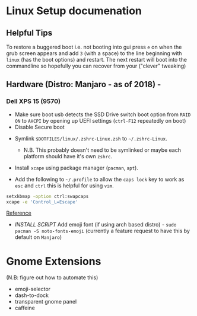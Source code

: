 # Linux Setup documenation

Helpful Tips
---

To restore a buggered boot i.e. not booting into gui
press `e` on when the grub screen appears and add `3` (with a 
space) to the line beginning with `linux` (has the boot options)
and restart. The next restart will boot into the commandline so
hopefully you can recover from your ("clever" tweaking)

## Hardware (Distro: Manjaro - as of 2018) -
### Dell XPS 15 (9570)
* Make sure boot usb detects the SSD Drive switch
boot option from `RAID ON` to `AHCPI` by opening up
UEFI settings (`ctrl-F12` repeatedly on boot)
* Disable Secure boot

- Symlink `$DOTFILES/linux/.zshrc-Linux.zsh` to `~/.zshrc-Linux`.

  - N.B. This probably doesn't need to be symlinked or maybe each platform should have it's own `zshrc`.

- Install `xcape` using package manager (`pacman`, `apt`).
- Add the following to `~/.profile` to allow the `caps lock` key to work as `esc` and `ctrl` this is helpful for using `vim`.

```sh
setxkbmap -option ctrl:swapcaps
xcape -e 'Control_L=Escape'
```

[Reference](https://www.reddit.com/r/linux/comments/5h63js/anyway_to_remap_caps_lock_to_be_both_escape_and/)

- *INSTALL SCRIPT* Add emoji font (if using arch based distro) - `sudo pacman -S noto-fonts-emoji` (currently a feature request to have this by default on `Manjaro`)

Gnome Extensions
===
(N.B: figure out how to automate this)
* emoji-selector
* dash-to-dock
* transparent gnome panel
* caffeine
